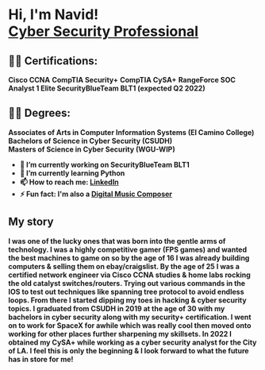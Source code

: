 <h1>Hi, I'm Navid! 
<br>  
<a href="https://www.linkedin.com/in/navidn">Cyber Security Professional</a>

<h2>👨‍💻 Certifications:</h2>

<b>Cisco CCNA</b>
<b>CompTIA Security+</b>
<b>CompTIA CySA+</b>
<b>RangeForce SOC Analyst 1 Elite
SecurityBlueTeam BLT1 (expected Q2 2022)</b>

  <h2>👨‍💻 Degrees:</h2>
  
  <b>Associates of Arts in Computer Information Systems (El Camino College)<br>
     Bachelors of Science in Cyber Security (CSUDH)<br>
     Masters of Science in Cyber Security (WGU-WIP)<br>
    

- 🔭 I’m currently working on SecurityBlueTeam BLT1
- 🌱 I’m currently learning Python
- 📫 How to reach me: <a href="https://www.linkedin.com/in/navidn">LinkedIn</a>
- ⚡ Fun fact: I'm also a <a href="https://www.known2own.com">Digital Music Composer</a></h1>

<b><h2>My story</h2></b>
I was one of the lucky ones that was born into the gentle arms of technology. I was a highly competitive gamer (FPS games) and wanted the best machines to game on so by the age of 16 I was already building computers & selling them on ebay/craigslist. By the age of 25 I was a certified network engineer via Cisco CCNA studies & home labs rocking the old catalyst switches/routers. Trying out various commands in the IOS to test out techniques like spanning tree protocol to avoid endless loops. From there I started dipping my toes in hacking & cyber security topics. I graduated from CSUDH in 2019 at the age of 30 with my bachelors in cyber security along with my security+ certification. I went on to work for SpaceX for awhile which was really cool then moved onto working for other places further sharpening my skillsets. In 2022 I obtained my CySA+ while working as a cyber security analyst for the City of LA. I feel this is only the beginning & I look forward to what the future has in store for me!
<!--- 
  - [Praciting DS & Algos in Python](https://github.com/joshmadakor1/Algorithms-Practice)
- <b>Full Stack Web App (React, NodeJS, Azure, and Machine Learning Components)</b>
  - [Image Analysis Middleware](https://github.com/joshmadakor1/4chan-Image-Analysis-Middleware-C964) <b><i>(Potentially NSFW)</b></i>
- <b>PowerShell</b>
  - [Windows EventLog: Failed RDP Logins Source IP to full GeoData Conversion](https://github.com/joshmadakor1/Sentinel-Lab)
  - [JWipe (Disk Wiping Utility)](https://github.com/joshmadakor1/Jwipe.PowerShell)
  - [Active Directory Bulk User Creation](https://github.com/joshmadakor1/AD_PS)
  - [FIM (File Integrity Monitor)](https://github.com/joshmadakor1/PowerShell-Integrity-FIM)
- <b>C# (.NET Desktop Applications)</b>
  - [Ransomware Proof of Concept (Encrypter)](https://github.com/joshmadakor1/EncrypterPOC)
  - [Ransomware Proof of Concept (Decrypter)](https://github.com/joshmadakor1/DecrypterPOC)
  - [Keylogger with Email Capability](https://github.com/joshmadakor1/Key-Logger-With-Email)
- <b>Python</b>
  - [Package Delivery Application (Datastructures and Algorithms Demo)](https://github.com/joshmadakor1/Package-Delivery-Pathfinding-Algorithm)
<!--
<h2>📺 Popular YouTube Videos</h2>

- [How to get into Cybersecurity Starting From Zero](https://www.youtube.com/watch?v=a83ASGn_V_s)
- [A Day in the Life of a Cybersecurity Anayst](https://www.youtube.com/watch?v=uHy3oM7NnoU)
- [How to Create a KeyLogger (C#)](https://www.youtube.com/watch?v=N-L9hklSlNk)
- [Ransomware Demonstration (C#)](https://www.youtube.com/watch?v=OfvdQeh79s0)
- [Is WGU Legit?](https://www.youtube.com/watch?v=E2MwRWxDBkA)

<h2> 🤳 Connect with me:</h2>

[<img align="left" alt="JoshMadakor | YouTube" width="22px" src="https://cdn.jsdelivr.net/npm/simple-icons@v3/icons/youtube.svg" />][youtube]
[<img align="left" alt="JoshMadakor | Twitter" width="22px" src="https://cdn.jsdelivr.net/npm/simple-icons@v3/icons/twitter.svg" />][twitter]
[<img align="left" alt="JoshMadakor | LinkedIn" width="22px" src="https://cdn.jsdelivr.net/npm/simple-icons@v3/icons/linkedin.svg" />][linkedin]
[<img align="left" alt="JoshMadakor | Instagram" width="22px" src="https://cdn.jsdelivr.net/npm/simple-icons@v3/icons/instagram.svg" />][instagram]

[twitter]: https://twitter.com/joshmadakor
[youtube]: https://www.youtube.com/c/joshmadakor
[instagram]: https://www.instagram.com/joshmadakor/
[linkedin]: https://linkedin.com/in/joshmadakor

<!--
**joshmadakor1/joshmadakor1** is a ✨ _special_ ✨ repository because its `README.md` (this file) appears on your GitHub profile.



-->
